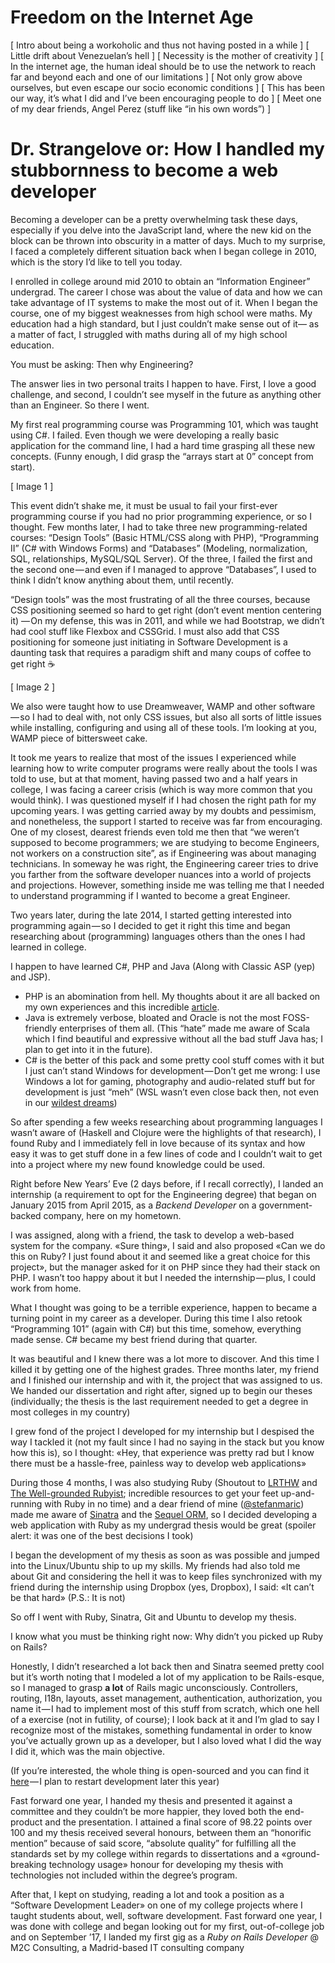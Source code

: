 # Freedom on the Internet Age

[ Intro about being a workoholic and thus not having posted in a while ]
[ Little drift about Venezuelan’s hell ]
[ Necessity is the mother of creativity ]
[ In the internet age, the human ideal should be to use the network to reach far and beyond each and one of our limitations ]
[ Not only grow above ourselves, but even escape our socio economic conditions ]
[ This has been our way, it’s what I did and I’ve been encouraging people to do ]
[ Meet one of my dear friends, Angel Perez (stuff like “in his own words”) ]

# Dr. Strangelove or: How I handled my stubbornness to become a web developer

Becoming a developer can be a pretty overwhelming task these days,
especially if you delve into the JavaScript land,
where the new kid on the block can be thrown into obscurity in a matter of days.
Much to my surprise, I faced a completely different situation back when I began college in 2010,
which is the story I’d like to tell you today.

I enrolled in college around mid 2010 to obtain an “Information Engineer” undergrad.
The career I chose was about  the value of data and how we can take advantage of
IT systems to make the most out of it. When I began the course, one of my biggest
weaknesses from high school were maths. My education had a high standard,
but I just couldn’t make sense out of it— as a matter of fact,
I struggled with maths during all of my high school education.

You must be asking: Then why Engineering?

The answer lies in two personal traits I happen to have.
First, I love a good challenge, and second, I couldn’t see myself
in the future as anything other than an Engineer. So there I went.

My first real programming course was Programming 101, which was taught using C#.
I failed. Even though we were developing a really basic application for the command line,
I had a hard time grasping all these new concepts. (Funny enough, I did grasp the
“arrays start at 0” concept from start).

[ Image 1 ]


This event didn’t shake me, it must be usual to fail your first-ever programming
course if you had no prior programming experience, or so I thought. Few months later,
I had to take three new programming-related courses: “Design Tools”
(Basic HTML/CSS along with PHP), “Programming II” (C# with Windows Forms)
and “Databases” (Modeling, normalization, SQL, relationships, MySQL/SQL Server).
Of the three, I failed the first and the second one — and even if I managed to approve “Databases”,
I used to think I didn’t know anything about them, until recently.

“Design tools” was the most frustrating of all the three courses,
because CSS positioning seemed so hard to get right (don’t event mention centering it)
— On my defense, this was in 2011, and while we had Bootstrap, we didn’t had cool stuff
like Flexbox and CSSGrid. I must also add that CSS positioning for someone just
initiating in Software Development is a daunting task that requires a paradigm shift
and many coups of coffee to get right ☕️

[ Image 2 ]

We also were taught how to use Dreamweaver, WAMP and other software
— so I had to deal with, not only CSS issues, but also all sorts of little issues
while installing, configuring and using all of these tools.
I’m looking at you, WAMP piece of bittersweet cake.

It took me years to realize that most of the issues I experienced while
learning how to write computer programs were really about the tools I was told to use,
but at that moment, having passed two and a half years in college, I was facing a career
crisis (which is way more common that you would think). I was questioned myself
if I had chosen the right path for my upcoming years. I was getting carried away
by my doubts and pessimism, and nonetheless, the support I started to receive was
far from encouraging. One of my closest, dearest friends even told me then that
“we weren’t supposed to become programmers; we are studying to become Engineers,
not workers on a construction site”, as if Engineering was about managing technicians.
In someway he was right, the Engineering career tries to drive you farther from the
software developer nuances into a world of projects and projections.
However, something inside me was telling me that I needed to understand programming
if I wanted to become a great Engineer.

Two years later, during the late 2014, I started getting interested into
programming again — so I decided to get it right this time and began researching
about (programming) languages others than the ones I had learned in college.

I happen to have learned C#, PHP and Java (Along with Classic ASP (yep) and JSP).

* PHP is an abomination from hell. My thoughts about it are all backed
  on my own experiences and this incredible [article](https://eev.ee/blog/2012/04/09/php-a-fractal-of-bad-design/).
* Java is extremely verbose, bloated and Oracle is not the most FOSS-friendly enterprises of them all.
  (This “hate” made me aware of Scala which I find beautiful and expressive without
  all the bad stuff Java has; I plan to get into it in the future).
* C# is the better of this pack and some pretty cool stuff comes with it
  but I just can’t stand Windows for development — Don’t get me wrong:
  I use Windows a lot for gaming, photography and audio-related stuff
  but for development is just “meh” (WSL wasn’t even close back then,
  not even in our [wildest dreams](https://www.youtube.com/watch?v=IdneKLhsWOQ))

So after spending a few weeks researching about programming languages
I wasn’t aware of (Haskell and Clojure were the highlights of that research),
I found Ruby and I immediately fell in love because of its syntax and how easy
it was to get stuff done in a few lines of code and I couldn’t wait to get
into a project where my new found knowledge could be used.

Right before New Years’ Eve (2 days before, if I recall correctly),
I landed an internship (a requirement to opt for the Engineering degree)
that began on January 2015 from April 2015, as a _Backend Developer_
on a government-backed company, here on my hometown.

I was assigned, along with a friend, the task to develop a web-based system for the company.
«Sure thing», I said and also proposed «Can we do this on Ruby? I just found about it and
seemed like a great choice for this project», but the manager asked for it on PHP since they had their stack on PHP.
I wasn’t too happy about it but I needed the internship — plus, I could work from home.

What I thought was going to be a terrible experience,
happen to became a turning point in my career as a developer.
During this time I also retook “Programming 101” (again with C#) but this time, somehow,
everything made sense. C# became my best friend during that quarter.

It was beautiful and I knew there was a lot more to discover.
And this time I killed it by getting one of the highest grades.
Three months later, my friend and I finished our internship and with it,
the project that was assigned to us. We handed our dissertation and right
after, signed up to begin our theses (individually; the thesis is the last
requirement needed to get a degree in most colleges in my country)

I grew fond of the project I developed for my internship but I despised
the way I tackled it (not my fault since I had no saying in the stack
but you know how this is), so I thought: «Hey, that experience was pretty
rad but I know there must be a hassle-free, painless way to develop web applications»

During those 4 months, I was also studying Ruby (Shoutout to [LRTHW](https://learnrubythehardway.org/)
and [The Well-grounded Rubyist](https://www.goodreads.com/book/show/3892688-the-well-grounded-rubyist);
incredible resources to get your feet up-and-running with Ruby in no time)
and a dear friend of mine ([@stefanmaric](https://github.com/stefanmaric/))
made me aware of [Sinatra](http://sinatrarb.com/) and the
[Sequel ORM](http://sequel.jeremyevans.net/),
so I decided developing a web application with Ruby as my undergrad thesis would be great
(spoiler alert: it was one of the best decisions I took)

I began the development of my thesis as soon as was possible and jumped
into the Linux/Ubuntu ship to up my skills. My friends had also told me
about Git and considering the hell it was to keep files synchronized with
my friend during the internship using Dropbox (yes, Dropbox),
I said: «It can’t be that hard» (P.S.: It is not)

So off I went with Ruby, Sinatra, Git and Ubuntu to develop my thesis.

I know what you must be thinking right now: Why didn’t you picked up Ruby on Rails?

Honestly, I didn’t researched a lot back then and Sinatra seemed pretty cool but
it’s worth noting that I modeled a lot of my application to be Rails-esque,
so I managed to grasp **a lot** of Rails magic unconsciously. Controllers,
routing, I18n, layouts, asset management, authentication, authorization,
you name it — I had to implement most of this stuff from scratch,
which one hell of a exercise (not in futility, of course);
I look back at it and I’m glad to say I recognize most of the mistakes,
something fundamental in order to know you’ve actually grown up as a developer,
but I also loved what I did the way I did it, which was the main objective.

(If you’re interested, the whole thing is open-sourced and you can find it
[here](https://github.com/aitbw/af_maracay) — I plan to restart development later this year)

Fast forward one year, I handed my thesis and presented it against a committee
and they couldn’t be more happier, they loved both the end-product and the presentation.
I attained a final score of 98.22 points over 100 and my thesis received
several honours, between them an “honorific mention” because of said score,
“absolute quality” for fulfilling all the standards set by my college within
regards to dissertations and a «ground-breaking technology usage» honour
for developing my thesis with technologies not included within the degree’s program.

After that, I kept on studying, reading a lot and took a position as a
“Software Development Leader» on one of my college projects where
I taught students about, well, software development. Fast forward one year,
I was done with college and began looking out for my first,
out-of-college job and on September ’17, I landed my first gig as a
_Ruby on Rails Developer_ @ M2C Consulting, a Madrid-based IT consulting company
